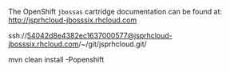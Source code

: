 The OpenShift `jbossas` cartridge documentation can be found at:
http://jsprhcloud-jbosssix.rhcloud.com

ssh://54042d8e4382ec1637000577@jsprhcloud-jbosssix.rhcloud.com/~/git/jsprhcloud.git/

mvn clean install -Popenshift
 